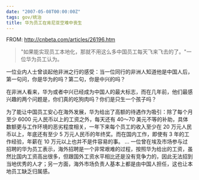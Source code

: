 ```yaml
---
date: "2007-05-08T00:00:00Z"
tags: gov/统治
title: 华为员工在肯尼亚空难中丧生
---
```


FROM: <http://cnbeta.com/articles/26196.htm>

> "如果能实现员工本地化，那就不用这么多中国员工每天飞来飞去的了。"一位华为员工认为。

一位业内人士曾谈起他非洲之行的感受：当一位同行的非洲人知道他是中国人后，第一句问，你是华为的吗？第二句，你是中兴的吗？

在非洲人看来，华为或者中兴已经成为中国人的最大标志，而在几年前，他们最感兴趣的两个问题是，你们真的吃狗肉吗？你们是只生一个孩子吗？

为了能让中国员工安心在海外发展，华为给出了高额的待遇作为吸引：除了每个月至少 6000 元人民币以上的工资之外，每天还有 40～70 美元不等的补助，具体数额更与工作环境的恶劣程度相关，一年下来每个员工的收入至少在 20 万元人民币以上，年底还有至少 5 万元人民币的年终奖。而在国内工作，即使有 3 年的工作经验，年薪在 10 万元以上也并不是件容易的事。 ... 一位曾在埃及市场参与过招聘的华为员工表示，海外招聘是一个非常艰难的过程，按照华为给出的工资，虽然比国内工资高出很多，但跟国外工资水平相比还是没有竞争力的，因此无法招到当地优秀的人才；另一方面，海外市场负责人基本上都是由中国人担任，这也让本地员工缺乏归属感。
